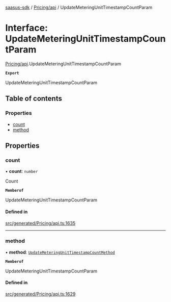 [saasus-sdk](../README.md) / [Pricing/api](../modules/Pricing_api.md) / UpdateMeteringUnitTimestampCountParam

# Interface: UpdateMeteringUnitTimestampCountParam

[Pricing/api](../modules/Pricing_api.md).UpdateMeteringUnitTimestampCountParam

**`Export`**

UpdateMeteringUnitTimestampCountParam

## Table of contents

### Properties

- [count](Pricing_api.UpdateMeteringUnitTimestampCountParam.md#count)
- [method](Pricing_api.UpdateMeteringUnitTimestampCountParam.md#method)

## Properties

### count

• **count**: `number`

Count

**`Memberof`**

UpdateMeteringUnitTimestampCountParam

#### Defined in

[src/generated/Pricing/api.ts:1635](https://github.com/saasus-platform/saasus-sdk-javascript/blob/6b95732/src/generated/Pricing/api.ts#L1635)

___

### method

• **method**: [`UpdateMeteringUnitTimestampCountMethod`](../enums/Pricing_api.UpdateMeteringUnitTimestampCountMethod.md)

**`Memberof`**

UpdateMeteringUnitTimestampCountParam

#### Defined in

[src/generated/Pricing/api.ts:1629](https://github.com/saasus-platform/saasus-sdk-javascript/blob/6b95732/src/generated/Pricing/api.ts#L1629)

